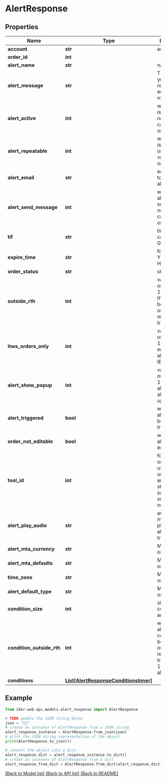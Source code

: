 # AlertResponse


## Properties

Name | Type | Description | Notes
------------ | ------------- | ------------- | -------------
**account** | **str** | account id | [optional] 
**order_id** | **int** |  | [optional] 
**alert_name** | **str** | name of alert | [optional] 
**alert_message** | **str** | The message you want to receive via email or text message | [optional] 
**alert_active** | **int** | whether alert is active or not, so value can only be 0 or 1 | [optional] 
**alert_repeatable** | **int** | whether alert is repeatable or not, so value can only be 0 or 1 | [optional] 
**alert_email** | **str** | email address to receive alert | [optional] 
**alert_send_message** | **int** | whether allowing to send email or not, so value can only be 0 or 1,  | [optional] 
**tif** | **str** | time in force, can only be GTC or GTD | [optional] 
**expire_time** | **str** | format, YYYYMMDD-HH:mm:ss  | [optional] 
**order_status** | **str** | status of alert | [optional] 
**outside_rth** | **int** | value can only be 0 or 1, set to 1 if the alert can be triggered outside regular trading hours.  | [optional] 
**itws_orders_only** | **int** | value can only be 0 or 1, set to 1 to enable the alert only in IBKR mobile  | [optional] 
**alert_show_popup** | **int** | value can only be 0 or 1, set to 1 to allow to show alert in pop-ups | [optional] 
**alert_triggered** | **bool** | whether the alert has been triggered | [optional] 
**order_not_editable** | **bool** | whether the alert can be edited | [optional] 
**tool_id** | **int** | for MTA alert only, each user has a unique toolId and it will stay the same, do not send for normal alert  | [optional] 
**alert_play_audio** | **str** | audio message to play when alert is triggered | [optional] 
**alert_mta_currency** | **str** | MTA alert only | [optional] 
**alert_mta_defaults** | **str** | MTA alert only | [optional] 
**time_zone** | **str** | MTA alert only | [optional] 
**alert_default_type** | **str** | MTA alert only | [optional] 
**condition_size** | **int** | size of conditions array | [optional] 
**condition_outside_rth** | **int** | whether allowing the condition can be triggered outside of regular trading hours, 1 means allow | [optional] 
**conditions** | [**List[AlertResponseConditionsInner]**](AlertResponseConditionsInner.md) |  | [optional] 

## Example

```python
from ibkr-web-api.models.alert_response import AlertResponse

# TODO update the JSON string below
json = "{}"
# create an instance of AlertResponse from a JSON string
alert_response_instance = AlertResponse.from_json(json)
# print the JSON string representation of the object
print(AlertResponse.to_json())

# convert the object into a dict
alert_response_dict = alert_response_instance.to_dict()
# create an instance of AlertResponse from a dict
alert_response_from_dict = AlertResponse.from_dict(alert_response_dict)
```
[[Back to Model list]](../README.md#documentation-for-models) [[Back to API list]](../README.md#documentation-for-api-endpoints) [[Back to README]](../README.md)


